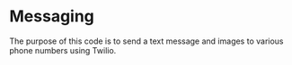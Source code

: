 # Messaging

The purpose of this code is to send a text message and images to various phone numbers using Twilio.
